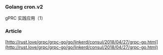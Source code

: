 ### Golang cron.v2 
gPRC 实践应用（1）

### Article

[http://rust.love/grpc/grpc-go/go/linkerd/consul/2018/04/27/grpc-go.html](http://rust.love/grpc/grpc-go/go/linkerd/consul/2018/04/27/grpc-go.html)
